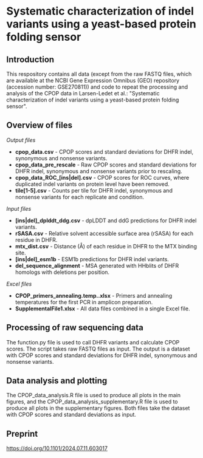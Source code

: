 # Systematic characterization of indel variants using a yeast-based protein folding sensor
## Introduction
This respository contains all data (except from the raw FASTQ files, which are available at the NCBI Gene Expression Omnibus (GEO) repository (accession number: GSE270811)) and code to repeat the processing and analysis of the CPOP data in Larsen-Ledet et al.: "Systematic characterization of indel variants using a yeast-based protein folding sensor".

## Overview of files
*Output files*
* **cpop_data.csv** - CPOP scores and standard deviations for DHFR indel, synonymous and nonsense variants.
* **cpop_data_pre_rescale** - Raw CPOP scores and standard deviations for DHFR indel, synonymous and nonsense variants prior to rescaling.
* **cpop_data_ROC_[ins|del].csv** - CPOP scores for ROC curves, where duplicated indel variants on protein level have been removed.
* **tile[1-5].csv** - Counts per tile for DHFR indel, synonymous and nonsense variants for each replicate and condition.
  
*Input files*
* **[ins|del]_dplddt_ddg.csv** - dpLDDT and ddG predictions for DHFR indel variants.
* **rSASA.csv** - Relative solvent accessible surface area (rSASA) for each residue in DHFR.
* **mtx_dist.csv** - Distance (Å) of each residue in DHFR to the MTX binding site.
* **[ins|del]_esm1b** - ESM1b predictions for DHFR indel variants.
* **del_sequence_alignment** - MSA generated with HHblits of DHFR homologs with deletions per position.

*Excel files*
* **CPOP_primers_annealing.temp..xlsx** - Primers and annealing temperatures for the first PCR in amplicon preparation.
* **SupplementalFile1.xlsx** - All data files combined in a single Excel file.

## Processing of raw sequencing data
The function.py file is used to call DHFR variants and calculate CPOP scores. The script takes raw FASTQ files as input. The output is a dataset with CPOP scores and standard deviations for DHFR indel, synonymous and nonsense variants.

## Data analysis and plotting
The CPOP_data_analysis.R file is used to produce all plots in the main figures, and the CPOP_data_analysis_supplementary.R file is used to produce all plots in the supplementary figures. Both files take the dataset with CPOP scores and standard deviations as input.

## Preprint
https://doi.org/10.1101/2024.07.11.603017
